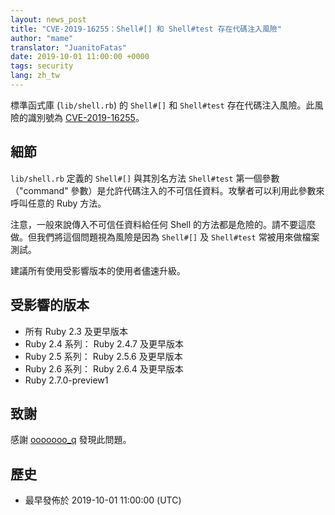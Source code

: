 ```yaml
---
layout: news_post
title: "CVE-2019-16255：Shell#[] 和 Shell#test 存在代碼注入風險"
author: "mame"
translator: "JuanitoFatas"
date: 2019-10-01 11:00:00 +0000
tags: security
lang: zh_tw
---
```


標準函式庫 (`lib/shell.rb`) 的 `Shell#[]` 和 `Shell#test` 存在代碼注入風險。此風險的識別號為 [CVE-2019-16255](https://cve.mitre.org/cgi-bin/cvename.cgi?name=CVE-2019-16255)。

## 細節

`lib/shell.rb` 定義的 `Shell#[]` 與其別名方法 `Shell#test` 第一個參數（"command" 參數）是允許代碼注入的不可信任資料。攻擊者可以利用此參數來呼叫任意的 Ruby 方法。

注意，一般來說傳入不可信任資料給任何 Shell 的方法都是危險的。請不要這麼做。但我們將這個問題視為風險是因為 `Shell#[]` 及 `Shell#test` 常被用來做檔案測試。

建議所有使用受影響版本的使用者儘速升級。

## 受影響的版本

* 所有 Ruby 2.3 及更早版本
* Ruby 2.4 系列： Ruby 2.4.7 及更早版本
* Ruby 2.5 系列： Ruby 2.5.6 及更早版本
* Ruby 2.6 系列： Ruby 2.6.4 及更早版本
* Ruby 2.7.0-preview1

## 致謝

感謝 [ooooooo_q](https://hackerone.com/ooooooo_q) 發現此問題。

## 歷史

* 最早發佈於 2019-10-01 11:00:00 (UTC)

